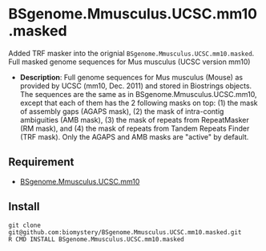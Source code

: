 BSgenome.Mmusculus.UCSC.mm10.masked
====================

Added TRF masker into the orignial `BSgenome.Mmusculus.UCSC.mm10.masked`. Full masked genome sequences for Mus musculus (UCSC version mm10)                                                                        
* **Description**: Full genome sequences for Mus musculus (Mouse) as provided by UCSC (mm10, Dec. 2011) and stored in Biostrings objects. The sequences are the same as in BSgenome.Mmusculus.UCSC.mm10, except that each of them has the 2 following masks on top: (1) the mask of assembly gaps (AGAPS mask), (2) the mask of intra-contig ambiguities (AMB mask), (3) the mask of repeats from RepeatMasker (RM mask), and (4) the mask of repeats from Tandem Repeats Finder (TRF mask). Only the AGAPS and AMB masks are "active" by default.

## Requirement 
* [BSgenome.Mmusculus.UCSC.mm10](http://bioconductor.org/packages/release/data/annotation/html/BSgenome.Mmusculus.UCSC.mm10.html)


## Install 
``` Shell
git clone git@github.com:biomystery/BSgenome.Mmusculus.UCSC.mm10.masked.git
R CMD INSTALL BSgenome.Mmusculus.UCSC.mm10.masked
```
